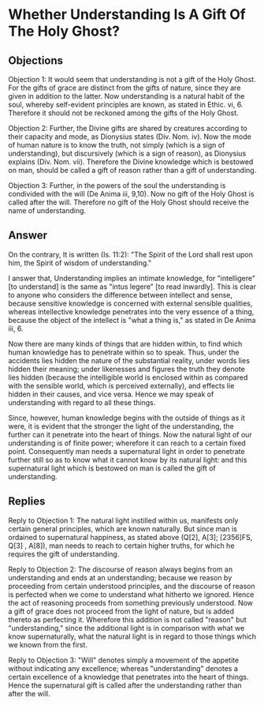 # Whether Understanding Is A Gift Of The Holy Ghost?

## Objections

Objection 1: It would seem that understanding is not a gift of the Holy Ghost. For the gifts of grace are distinct from the gifts of nature, since they are given in addition to the latter. Now understanding is a natural habit of the soul, whereby self-evident principles are known, as stated in Ethic. vi, 6. Therefore it should not be reckoned among the gifts of the Holy Ghost.

Objection 2: Further, the Divine gifts are shared by creatures according to their capacity and mode, as Dionysius states (Div. Nom. iv). Now the mode of human nature is to know the truth, not simply (which is a sign of understanding), but discursively (which is a sign of reason), as Dionysius explains (Div. Nom. vii). Therefore the Divine knowledge which is bestowed on man, should be called a gift of reason rather than a gift of understanding.

Objection 3: Further, in the powers of the soul the understanding is condivided with the will (De Anima iii, 9,10). Now no gift of the Holy Ghost is called after the will. Therefore no gift of the Holy Ghost should receive the name of understanding.

## Answer

On the contrary, It is written (Is. 11:2): "The Spirit of the Lord shall rest upon him, the Spirit of wisdom of understanding."

I answer that, Understanding implies an intimate knowledge, for "intelligere" [to understand] is the same as "intus legere" [to read inwardly]. This is clear to anyone who considers the difference between intellect and sense, because sensitive knowledge is concerned with external sensible qualities, whereas intellective knowledge penetrates into the very essence of a thing, because the object of the intellect is "what a thing is," as stated in De Anima iii, 6.

Now there are many kinds of things that are hidden within, to find which human knowledge has to penetrate within so to speak. Thus, under the accidents lies hidden the nature of the substantial reality, under words lies hidden their meaning; under likenesses and figures the truth they denote lies hidden (because the intelligible world is enclosed within as compared with the sensible world, which is perceived externally), and effects lie hidden in their causes, and vice versa. Hence we may speak of understanding with regard to all these things.

Since, however, human knowledge begins with the outside of things as it were, it is evident that the stronger the light of the understanding, the further can it penetrate into the heart of things. Now the natural light of our understanding is of finite power; wherefore it can reach to a certain fixed point. Consequently man needs a supernatural light in order to penetrate further still so as to know what it cannot know by its natural light: and this supernatural light which is bestowed on man is called the gift of understanding.

## Replies

Reply to Objection 1: The natural light instilled within us, manifests only certain general principles, which are known naturally. But since man is ordained to supernatural happiness, as stated above (Q[2], A[3]; [2356]FS, Q[3] , A[8]), man needs to reach to certain higher truths, for which he requires the gift of understanding.

Reply to Objection 2: The discourse of reason always begins from an understanding and ends at an understanding; because we reason by proceeding from certain understood principles, and the discourse of reason is perfected when we come to understand what hitherto we ignored. Hence the act of reasoning proceeds from something previously understood. Now a gift of grace does not proceed from the light of nature, but is added thereto as perfecting it. Wherefore this addition is not called "reason" but "understanding," since the additional light is in comparison with what we know supernaturally, what the natural light is in regard to those things which we known from the first.

Reply to Objection 3: "Will" denotes simply a movement of the appetite without indicating any excellence; whereas "understanding" denotes a certain excellence of a knowledge that penetrates into the heart of things. Hence the supernatural gift is called after the understanding rather than after the will.